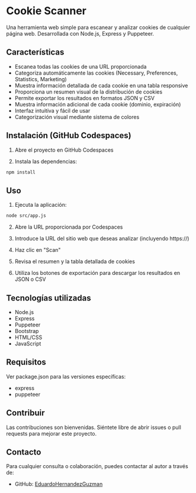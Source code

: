 # Cookie Scanner

Una herramienta web simple para escanear y analizar cookies de cualquier página web. Desarrollada con Node.js, Express y Puppeteer.

## Características

- Escanea todas las cookies de una URL proporcionada
- Categoriza automáticamente las cookies (Necessary, Preferences, Statistics, Marketing)
- Muestra información detallada de cada cookie en una tabla responsive
- Proporciona un resumen visual de la distribución de cookies
- Permite exportar los resultados en formatos JSON y CSV
- Muestra información adicional de cada cookie (dominio, expiración)
- Interfaz intuitiva y fácil de usar
- Categorización visual mediante sistema de colores

## Instalación (GitHub Codespaces)

1. Abre el proyecto en GitHub Codespaces

2. Instala las dependencias:
```bash
npm install
```

## Uso
1. Ejecuta la aplicación:
```bash
node src/app.js
```
2. Abre la URL proporcionada por Codespaces

3. Introduce la URL del sitio web que deseas analizar (incluyendo https://)

4. Haz clic en "Scan"

5. Revisa el resumen y la tabla detallada de cookies

6. Utiliza los botones de exportación para descargar los resultados en JSON o CSV

## Tecnologías utilizadas
- Node.js
- Express
- Puppeteer
- Bootstrap
- HTML/CSS
- JavaScript

## Requisitos
Ver package.json para las versiones específicas:

- express
- puppeteer

## Contribuir
Las contribuciones son bienvenidas. Siéntete libre de abrir issues o pull requests para mejorar este proyecto.

## Contacto

Para cualquier consulta o colaboración, puedes contactar al autor a través de:

- GitHub: [EduardoHernandezGuzman](https://github.com/EduardoHernandezGuzman)
